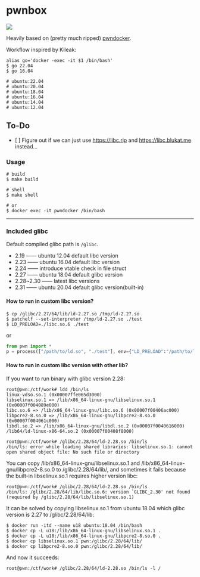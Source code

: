 # pwnbox
[![](https://github.com/nicolaipre/pwnbox/workflows/Docker%20Image%20CI/badge.svg)](https://github.com/nicolaipre/pwnbox/actions)

Heavily based on (pretty much ripped) [pwndocker](https://github.com/skysider/pwndocker).

Workflow inspired by Kileak:
```shell
alias go='docker -exec -it $1 /bin/bash'
$ go 22.04
$ go 16.04

# ubuntu:22.04
# ubuntu:20.04
# ubuntu:18.04
# ubuntu:16.04
# ubuntu:14.04
# ubuntu:12.04
```

## To-Do
- [ ] Figure out if we can just use https://libc.rip and https://libc.blukat.me instead...


### Usage
```shell
# build
$ make build

# shell
$ make shell

# or
$ docker exec -it pwndocker /bin/bash
```

---

### Included glibc
Default compiled glibc path is `/glibc`.

- 2.19  —— ubuntu 12.04 default libc version
- 2.23  —— ubuntu 16.04 default libc version
- 2.24  —— introduce vtable check in file struct
- 2.27  —— ubuntu 18.04 default glibc version
- 2.28~2.30  —— latest libc versions
- 2.31  —— ubuntu 20.04 default glibc version(built-in)

#### How to run in custom libc version?
```shell
$ cp /glibc/2.27/64/lib/ld-2.27.so /tmp/ld-2.27.so
$ patchelf --set-interpreter /tmp/ld-2.27.so ./test
$ LD_PRELOAD=./libc.so.6 ./test
```

or
```python
from pwn import *
p = process(["/path/to/ld.so", "./test"], env={"LD_PRELOAD":"/path/to/libc.so.6"})
```

#### How to run in custom libc version with other lib?
If you want to run binary with glibc version 2.28:
```shell
root@pwn:/ctf/work# ldd /bin/ls
linux-vdso.so.1 (0x00007ffe065d3000)
libselinux.so.1 => /lib/x86_64-linux-gnu/libselinux.so.1 (0x00007f004089e000)
libc.so.6 => /lib/x86_64-linux-gnu/libc.so.6 (0x00007f00406ac000)
libpcre2-8.so.0 => /lib/x86_64-linux-gnu/libpcre2-8.so.0 (0x00007f004061c000)
libdl.so.2 => /lib/x86_64-linux-gnu/libdl.so.2 (0x00007f0040616000)
/lib64/ld-linux-x86-64.so.2 (0x00007f00408f8000)

root@pwn:/ctf/work# /glibc/2.28/64/ld-2.28.so /bin/ls
/bin/ls: error while loading shared libraries: libselinux.so.1: cannot open shared object file: No such file or directory
```
You can copy /lib/x86_64-linux-gnu/libselinux.so.1 and /lib/x86_64-linux-gnu/libpcre2-8.so.0 to /glibc/2.28/64/lib/, and sometimes it fails because the built-in libselinux.so.1 requires higher version libc:

```shell
root@pwn:/ctf/work# /glibc/2.28/64/ld-2.28.so /bin/ls
/bin/ls: /glibc/2.28/64/lib/libc.so.6: version `GLIBC_2.30' not found (required by /glibc/2.28/64/lib/libselinux.so.1)
```

It can be solved by copying libselinux.so.1 from ubuntu 18.04 which glibc version is 2.27 to /glibc/2.28/64/lib:
```shell
$ docker run -itd --name u18 ubuntu:18.04 /bin/bash
$ docker cp -L u18:/lib/x86_64-linux-gnu/libselinux.so.1 .
$ docker cp -L u18:/lib/x86_64-linux-gnu/libpcre2-8.so.0 .
$ docker cp libselinux.so.1 pwn:/glibc/2.28/64/lib/
$ docker cp libpcre2-8.so.0 pwn:/glibc/2.28/64/lib/
```

And now it succeeds:
```shell
root@pwn:/ctf/work# /glibc/2.28/64/ld-2.28.so /bin/ls -l /
```
